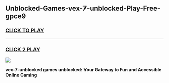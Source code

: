 
## Unblocked-Games-vex-7-unblocked-Play-Free-gpce9
<h3>
<a href="https://premium76.site?title=vex-7-unblocked&ref=18A">CLICK TO PLAY</a></h3>
<hr>

<h3>
<a href="https://premium76.site?title=vex-7-unblocked&ref=18A">CLICK 2 PLAY</a>
  
</h3>

<a href="https://premium76.site?title=vex-7-unblocked&ref=18A"><img src="https://clearcache.store/games.png"></a>


**vex-7-unblocked games unblocked: Your Gateway to Fun and Accessible Online Gaming**
